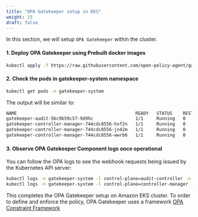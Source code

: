 ```yaml
---
title: "OPA Gatekeeper setup in EKS"
weight: 15
draft: false
---
```


In this section, we will setup `OPA Gatekeeper` within the cluster.

#### 1. Deploy OPA Gatekeeper using Prebuilt docker images
```bash
kubectl apply -f https://raw.githubusercontent.com/open-policy-agent/gatekeeper/release-3.1/deploy/gatekeeper.yaml
```

#### 2. Check the pods in gatekeeper-system namespace
```bash
kubectl get pods -n gatekeeper-system
```

The output will be similar to:

```bash
NAME                                             READY   STATUS    RESTARTS   AGE
gatekeeper-audit-5bc9b59c57-9d9hc                1/1     Running   0          25s
gatekeeper-controller-manager-744cdc8556-hxf2n   1/1     Running   0          25s
gatekeeper-controller-manager-744cdc8556-jn42m   1/1     Running   0          25s
gatekeeper-controller-manager-744cdc8556-wwrb6   1/1     Running   0          25s
```

#### 3. Observe OPA Gatekeeper Component logs once operational

You can follow the OPA logs to see the webhook requests being issued by the Kubernetes API server:
```bash
kubectl logs -n gatekeeper-system -l control-plane=audit-controller -n gatekeeper-system
kubectl logs -n gatekeeper-system -l control-plane=controller-manager -n gatekeeper-system
```

This completes the OPA Gatekeeper setup on Amazon EKS cluster. To order to define and enforce the policy, OPA Gatekeeper uses a framework [OPA Constraint Framework](https://github.com/open-policy-agent/frameworks/tree/master/constraint)
